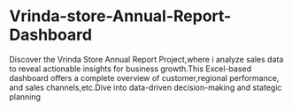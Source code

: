 # Vrinda-store-Annual-Report-Dashboard
Discover the Vrinda Store Annual Report Project,where i analyze sales data to reveal actionable insights for business growth.This Excel-based dashboard offers a complete overview of customer,regional performance, and sales channels,etc.Dive into data-driven decision-making and stategic planning
